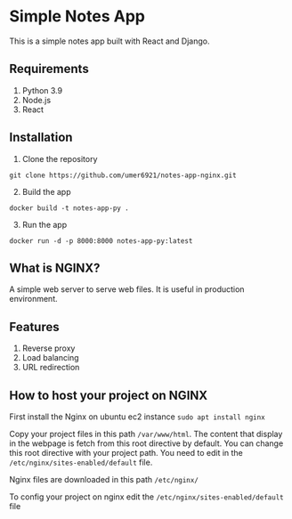 # Simple Notes App
This is a simple notes app built with React and Django.

## Requirements
1. Python 3.9
2. Node.js
3. React

## Installation
1. Clone the repository
```
git clone https://github.com/umer6921/notes-app-nginx.git
```

2. Build the app
```
docker build -t notes-app-py .
```

3. Run the app
```
docker run -d -p 8000:8000 notes-app-py:latest
```

## What is NGINX?
A simple web server to serve web files. It is useful in production environment.

## Features
1) Reverse proxy
2) Load balancing
3) URL redirection
## How to host your project on NGINX
First install the Nginx on ubuntu ec2 instance ```sudo apt install nginx```

Copy your project files in this path ```/var/www/html```. The content that display in the webpage is fetch from this root directive by default. You can change this root directive with your project path. You need to edit in the ```/etc/nginx/sites-enabled/default``` file.

Nginx files are downloaded in this path ```/etc/nginx/```

To config your project on nginx edit the ```/etc/nginx/sites-enabled/default``` file
